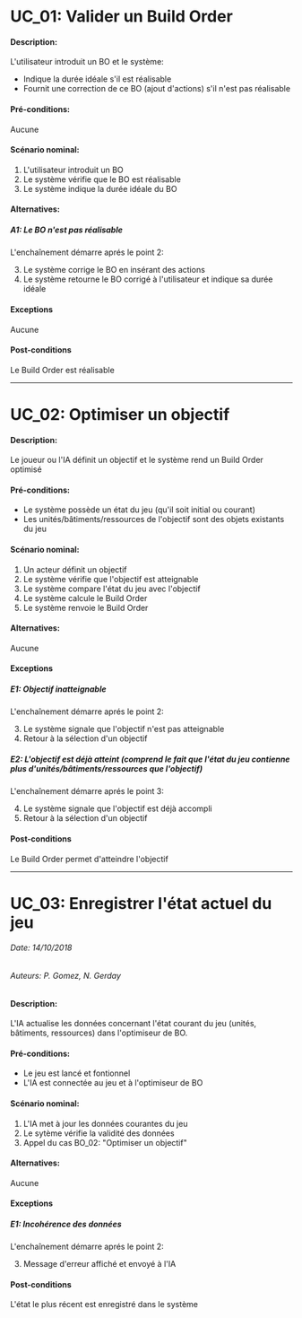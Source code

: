 # UC_01: Valider un Build Order

#### Description: 
L'utilisateur introduit un BO et le système:
* Indique la durée idéale s'il est réalisable
* Fournit une correction de ce BO (ajout d'actions) s'il n'est pas réalisable

#### Pré-conditions:
Aucune

#### Scénario nominal:
1. L'utilisateur introduit un BO
2. Le système vérifie que le BO est réalisable
3. Le système indique la durée idéale du BO

#### Alternatives:
##### A1: Le BO n'est pas réalisable
L'enchaînement démarre aprés le point 2:

3. Le système corrige le BO en insérant des actions
4. Le système retourne le BO corrigé à l'utilisateur et indique sa durée idéale

#### Exceptions
Aucune

#### Post-conditions
Le Build Order est réalisable

---

# UC_02: Optimiser un objectif

#### Description: 
Le joueur ou l'IA définit un objectif et le système rend un Build Order optimisé

#### Pré-conditions:
* Le système possède un état du jeu (qu'il soit initial ou courant)
* Les unités/bâtiments/ressources de l'objectif sont des objets existants du jeu

#### Scénario nominal:
1. Un acteur définit un objectif
2. Le système vérifie que l'objectif est atteignable
3. Le système compare l'état du jeu avec l'objectif
4. Le système calcule le Build Order
5. Le système renvoie le Build Order

#### Alternatives:
Aucune

#### Exceptions
##### E1: Objectif inatteignable
L'enchaînement démarre aprés le point 2:

3. Le système signale que l'objectif n'est pas atteignable
4. Retour à la sélection d'un objectif

##### E2: L'objectif est déjà atteint (comprend le fait que l'état du jeu contienne plus d'unités/bâtiments/ressources que l'objectif)
L'enchaînement démarre aprés le point 3:

4. Le système signale que l'objectif est déjà accompli
5. Retour à la sélection d'un objectif

#### Post-conditions
Le Build Order permet d'atteindre l'objectif

---

# UC_03: Enregistrer l'état actuel du jeu

###### Date: 14/10/2018
###### Auteurs: P. Gomez, N. Gerday

#### Description: 
L'IA actualise les données concernant l'état courant du jeu (unités, bâtiments, ressources) dans l'optimiseur de BO.

#### Pré-conditions:
* Le jeu est lancé et fontionnel
* L'IA est connectée au jeu et à l'optimiseur de BO

#### Scénario nominal:
1. L'IA met à jour les données courantes du jeu
2. Le sytème vérifie la validité des données
3. Appel du cas BO_02: "Optimiser un objectif"

#### Alternatives:
Aucune

#### Exceptions
##### E1: Incohérence des données
L'enchaînement démarre aprés le point 2:

3. Message d'erreur affiché et envoyé à l'IA

#### Post-conditions
L'état le plus récent est enregistré dans le système
